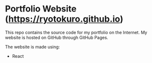 # Portfolio Website (https://ryotokuro.github.io)
This repo contains the source code for my portfolio on the Internet.
My website is hosted on GitHub through GitHub Pages.

The website is made using:
* React
